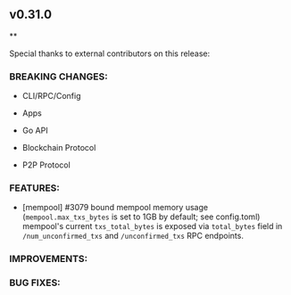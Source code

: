## v0.31.0

**

Special thanks to external contributors on this release:

### BREAKING CHANGES:

* CLI/RPC/Config

* Apps

* Go API

* Blockchain Protocol

* P2P Protocol

### FEATURES:
- [mempool] \#3079 bound mempool memory usage (`mempool.max_txs_bytes` is set to 1GB by default; see config.toml)
  mempool's current `txs_total_bytes` is exposed via `total_bytes` field in
  `/num_unconfirmed_txs` and `/unconfirmed_txs` RPC endpoints.

### IMPROVEMENTS:

### BUG FIXES:
